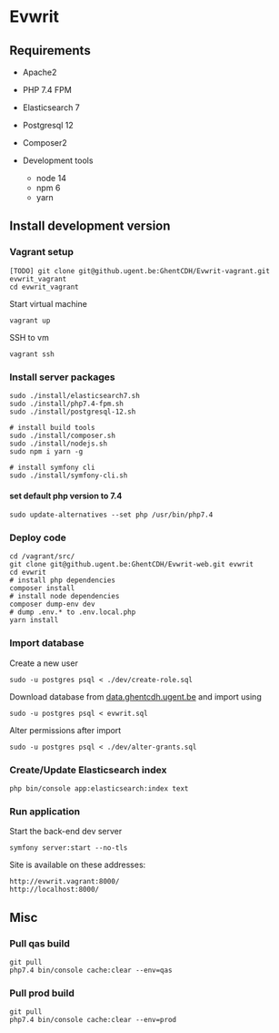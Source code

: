 # Evwrit

## Requirements

- Apache2
- PHP 7.4 FPM
- Elasticsearch 7
- Postgresql 12
- Composer2


- Development tools
  - node 14
  - npm 6
  - yarn

## Install development version 

### Vagrant setup

    [TODO] git clone git@github.ugent.be:GhentCDH/Evwrit-vagrant.git evwrit_vagrant
    cd evwrit_vagrant

Start virtual machine

    vagrant up

SSH to vm

    vagrant ssh

### Install server packages 

    sudo ./install/elasticsearch7.sh
    sudo ./install/php7.4-fpm.sh
    sudo ./install/postgresql-12.sh

    # install build tools
    sudo ./install/composer.sh
    sudo ./install/nodejs.sh
    sudo npm i yarn -g

    # install symfony cli
    sudo ./install/symfony-cli.sh

#### set default php version to 7.4

    sudo update-alternatives --set php /usr/bin/php7.4    

### Deploy code

    cd /vagrant/src/ 
    git clone git@github.ugent.be:GhentCDH/Evwrit-web.git evwrit
    cd evwrit
    # install php dependencies
    composer install
    # install node dependencies
    composer dump-env dev
    # dump .env.* to .env.local.php
    yarn install

### Import database

Create a new user

    sudo -u postgres psql < ./dev/create-role.sql

Download database from [data.ghentcdh.ugent.be](https://data.ghentcdh.ugent.be) and import using

    sudo -u postgres psql < evwrit.sql

Alter permissions after import

    sudo -u postgres psql < ./dev/alter-grants.sql

### Create/Update Elasticsearch index

    php bin/console app:elasticsearch:index text

### Run application

Start the back-end dev server

    symfony server:start --no-tls

Site is available on these addresses:

    http://evwrit.vagrant:8000/
    http://localhost:8000/

## Misc

### Pull qas build

    git pull
    php7.4 bin/console cache:clear --env=qas

### Pull prod build

    git pull
    php7.4 bin/console cache:clear --env=prod




